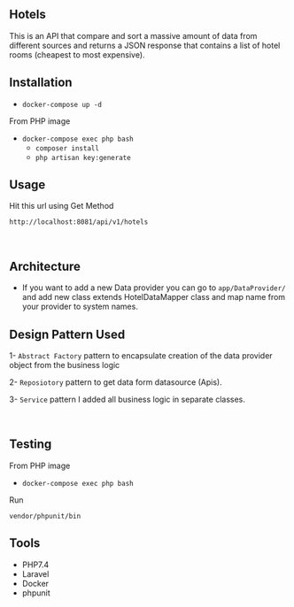 ## Hotels 
This is  an API that compare and sort a massive amount of data from different 
sources and returns a JSON response that contains a list of
hotel rooms (cheapest to most expensive).

## Installation

* `docker-compose up -d`

From PHP image
* `docker-compose exec php bash`
    * `composer install`
    * `php artisan key:generate`



## Usage

Hit this url using Get Method

`http://localhost:8081/api/v1/hotels`




<br />

## Architecture

* If you want  to add a new Data provider you can go to
  `app/DataProvider/` and add new class extends HotelDataMapper class  and map name from your provider to system names.
  

  

## Design Pattern Used

1- `Abstract Factory` pattern to encapsulate creation of the data provider object  from the business logic

2- `Reposiotory` pattern  to get data form datasource (Apis).

3- `Service` pattern I added all business logic in separate classes.



<br>


## Testing
From PHP image
* `docker-compose exec php bash`

Run

    vendor/phpunit/bin


## Tools
* PHP7.4
* Laravel
* Docker
* phpunit






    
